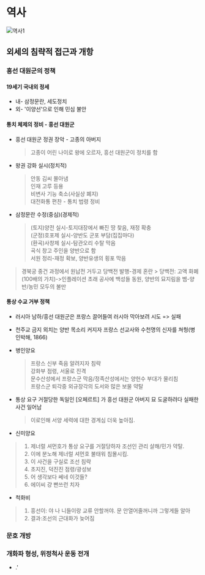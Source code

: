 # 역사

![역사1](https://user-images.githubusercontent.com/75677766/110262849-47506480-7ff8-11eb-83ea-66ee04fe40e7.PNG)

## 외세의 침략적 접근과 개항

### 흥선 대원군의 정책

#### 19세기 국내외 정세

- 내- 삼정문란, 세도정치
- 외- '이양선'으로 인해 민심 불안

#### 통치 체제의 정비 - 흥선 대원군

- 흥선 대원군 정권 장악 - 고종의 아버지
  > 고종이 어린 나이로 왕에 오르자, 흥선 대원군이 정치를 함
- 왕권 강화 실시(정치적)
  > 안동 김씨 몰아냄  
  > 인재 고루 등용  
  > 비변사 기능 축소(사실상 폐지)  
  > 대전화통 편찬 - 통치 법령 정비  

- 삼정문란 수정(중심)(경제적)
  > (토지)양전 실시-토지대장에서 빠진 땅 찾음, 재정 확충  
  > (군정)호포제 실시-양반도 군포 부담(집집마다)  
  > (환곡)사창제 실시-탐관오리 수탈 막음  
    > 곡식 창고 주인을 양반으로 함  
  > 서원 정리-재정 확보, 양반유생의 횡포 막음  

> 경북궁 중건
  > 과정에서 원납전 거두고 당백전 발행-경제 혼란
    > 당백전: 고액 화폐(100배의 가치)->인플레이션 초래
  > 공사에 백성들 동원, 양반의 묘지림을 벰-양반/농민 모두의 불만

#### 통상 수교 거부 정책

- 러시아 남하/흥선 대원군은 프랑스 끌어들여 러시아 막아보려 시도 => 실패
- 천주교 금지 외치는 양반 목소리 커지자 프랑스 선교사와 수천명의 신자를 쳐헝(병인박해, 1866)

- 병인양요
  > 프랑스 신부 죽음 알려지자 침략  
  > 강화부 점령, 서울로 진격  
  > 문수산성에서 프랑스군 막음/정족산성에서는 양헌수 부대가 물리침  
  > 프랑스군 퇴각중 외규장각의 도서와 많은 보물 약탈  

- 통상 요구 거절당한 독일인 [오페르트] 가 흥선 대원군 아버지 묘 도굴하려다 실패한 사건 일어남
  > 이로인해 서양 세력에 대한 경계심 더욱 높아짐.

- 신미양요

> 1. 제너럴 셔먼호가 통상 요구를 거절당하자 조선인 관리 살해/민가 약탈.  
> 2. 이에 분노해 제너럴 셔먼호 불태워 침몰시킴.
> 3. 이 사건을 구실로 조선 침략  
> 4. 초지진, 덕진진 점령/광성보
> 5. 어 생각보다 쎄네 이것들?  
> 6. 에이씨 걍 빤쓰런 치자

- 척화비

> 1. 흥선이: 야 나 니들이랑 교류 안할꺼야. 문 안열어줄꺼니까 그렇게들 알아  
> 2. 결과:조선의 근대화가 늦어짐

### 문호 개방

### 개화파 형성, 위정척사 운동 전개

- .'
